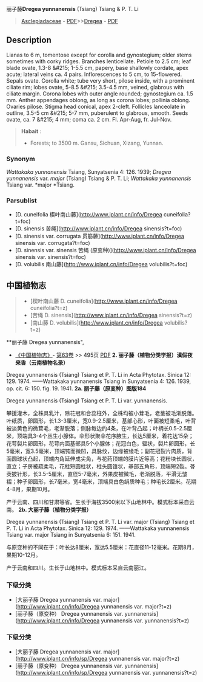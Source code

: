 丽子藤**Dregea yunnanensis** (Tsiang) Tsiang & P. T. Li

> [Asclepiadaceae](http://www.iplant.cn/info/Asclepiadaceae?t=foc) - [PDF](http://www.iplant.cn/foc/pdf/Asclepiadaceae.pdf)>>[Dregea](http://www.iplant.cn/info/Dregea?t=foc) - [PDF](http://www.iplant.cn/foc/pdf/Dregea.pdf)

## Description

Lianas to 6 m, tomentose except for corolla and gynostegium; older stems sometimes with corky ridges. Branches lenticellate. Petiole to 2.5 cm; leaf blade ovate, 1.3-8 &amp;#215; 1-5.5 cm, papery, base shallowly cordate, apex acute; lateral veins ca. 4 pairs. Inflorescences to 5 cm, to 15-flowered. Sepals ovate. Corolla white; tube very short, pilose inside, with a prominent ciliate rim; lobes ovate, 5-8.5 &amp;#215; 3.5-4.5 mm, veined, glabrous with ciliate margin. Corona lobes with outer angle rounded; gynostegium ca. 1.5 mm. Anther appendages oblong, as long as corona lobes; pollinia oblong. Ovaries pilose. Stigma head conical, apex 2-cleft. Follicles lanceolate in outline, 3.5-5 cm &amp;#215; 5-7 mm, puberulent to glabrous, smooth. Seeds ovate, ca. 7 &amp;#215; 4 mm; coma ca. 2 cm. Fl. Apr-Aug, fr. Jul-Nov.


> **Habait** : 
>* Forests; to 3500 m. Gansu, Sichuan, Xizang, Yunnan.

### Synonym
*Wattakaka yunnanensis* Tsiang, Sunyatsenia 4: 126. 1939; *Dregea yunnanensis* var. *major* (Tsiang) Tsiang & P. T. Li; *Wattakaka yunnanensis* Tsiang var. *major *Tsiang.



### Parsublist

* [D.  cuneifolia  楔叶南山藤](http://www.iplant.cn/info/Dregea cuneifolia?t=foc)
* [D.  sinensis  苦绳](http://www.iplant.cn/info/Dregea sinensis?t=foc)
* [D.  sinensis var. corrugata  贯筋藤](http://www.iplant.cn/info/Dregea sinensis var. corrugata?t=foc)
* [D.  sinensis var. sinensis  苦绳 (原变种)](http://www.iplant.cn/info/Dregea sinensis var. sinensis?t=foc)
* [D.  volubilis  南山藤](http://www.iplant.cn/info/Dregea volubilis?t=foc)

## 中国植物志

> * [楔叶南山藤  D.  cuneifolia](http://www.iplant.cn/info/Dregea cuneifolia?t=z)
> * [苦绳  D.  sinensis](http://www.iplant.cn/info/Dregea sinensis?t=z)
> * [南山藤  D.  volubilis](http://www.iplant.cn/info/Dregea volubilis?t=z)


**丽子藤 Dregea yunnanensis",


* [《中国植物志》](http://www.iplant.cn/frps)- [第63卷](http://www.iplant.cn/frps/vol/63) >> 495页 [PDF](http://www.iplant.cn/frps/pdf/63/495.pdf)
**2. 丽子藤（植物分类学报）滇假夜来香（云南植物名录）**

Dregea yunnanensis (Tsiang) Tsiang et P. T. Li in Acta Phytotax. Sinica 12: 129. 1974. ——Wattakaka yunnanensis Tsiang in Sunyatsenia 4: 126. 1939, op. cit. 6: 150. fig. 19. 1941.
**2a. 丽子藤（原变种）图版184**

Dregea yunnanensis (Tsiang) Tsiang et P. T. Li var. yunnanensis.

攀援灌木，全株具乳汁，除花冠和合蕊柱外，全株均被小茸毛，老茎被毛渐脱落。叶纸质，卵圆形，长1.3-3厘米，宽0.9-2.5厘米，基部心形，叶面被短柔毛，叶背被淡黄色的微茸毛，老渐脱落；侧脉每边约4条，在叶背凸起；叶柄长0.5-2.5厘米，顶端具3-4个丛生小腺体。伞形状聚伞花序腋生，长达5厘米，着花达15朵；花萼裂片卵圆形，花萼内面基部具5个小腺体；花冠白色，辐状，裂片卵圆形，长5毫米，宽3.5毫米，顶端钝而微凹，具脉纹，边缘被缘毛；副花冠裂片肉质，背面圆球状凸起，顶端内角延伸成尖角，与花药顶端的膜片近等高；花粉块长圆状，直立；子房被疏柔毛，花柱短圆柱状，柱头圆锥状，基部五角形，顶端短2裂。蓇葖披针形，长3.5-5厘米，直径5-7毫米，外果皮被微毛，老渐脱落，平滑无皱褶；种子卵圆形，长7毫米，宽4毫米，顶端具白色绢质种毛；种毛长2厘米。花期4-8月，果期10月。

产于云南、四川和甘肃等省。生长于海拔3500米以下山地林中。模式标本采自云南。
**2b. 大丽子藤（植物分类学报）**

Dregea yunnanensis (Tsiang) Tsiang et P. T. Li var. major (Tsiang) Tsiang et P. T. Li in Acta Phytotax. Sinica 12: 129. 1974. ——Wattakaka yunnanensis Tsiang var. major Tsiang in Sunyatsenia 6: 151. 1941.

与原变种的不同在于：叶长达8厘米，宽达5.5厘米：花直径11-12毫米。花期8月，果期10-12月。

产于云南和四川。生长于山地林中。模式标本采自云南丽江。

### 下级分类
* [大丽子藤  Dregea yunnanensis var. major](http://www.iplant.cn/info/Dregea yunnanensis var. major?t=z)
* [丽子藤（原变种）  Dregea yunnanensis var. yunnanensis](http://www.iplant.cn/info/Dregea yunnanensis var. yunnanensis?t=z)

### 下级分类
* [大丽子藤  Dregea yunnanensis var. major](http://www.iplant.cn/info/sp/Dregea yunnanensis var. major?t=z)
* [丽子藤（原变种）  Dregea yunnanensis var. yunnanensis](http://www.iplant.cn/info/sp/Dregea yunnanensis var. yunnanensis?t=z)
